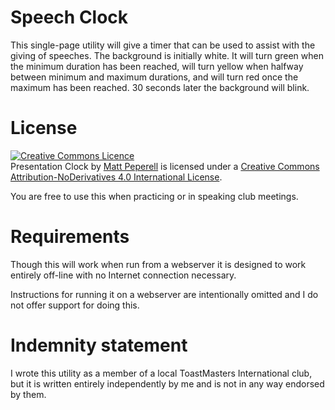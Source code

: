 # Speech Clock

This single-page utility will give a timer that can be used to assist with the
giving of speeches. The background is initially white. It will turn green when
the minimum duration has been reached, will turn yellow when halfway between
minimum and maximum durations, and will turn red once the maximum has been
reached. 30 seconds later the background will blink.

# License
<a rel="license" href="http://creativecommons.org/licenses/by-nd/4.0/"><img alt="Creative Commons Licence" style="border-width:0" src="https://i.creativecommons.org/l/by-nd/4.0/88x31.png" /></a><br /><span xmlns:dct="http://purl.org/dc/terms/" property="dct:title">Presentation Clock</span> by <a xmlns:cc="http://creativecommons.org/ns#" href="https://github.com/mattpep/speech-clock" property="cc:attributionName" rel="cc:attributionURL">Matt Peperell</a> is licensed under a <a rel="license" href="http://creativecommons.org/licenses/by-nd/4.0/">Creative Commons Attribution-NoDerivatives 4.0 International License</a>.

You are free to use this when practicing or in speaking club meetings.

# Requirements
Though this will work when run from a webserver it is designed to work entirely
off-line with no Internet connection necessary.

Instructions for running it on a webserver are intentionally omitted and I do
not offer support for doing this.

# Indemnity statement
I wrote this utility as a member of a local ToastMasters International club,
but it is written entirely independently by me and is not in any way endorsed
by them.

